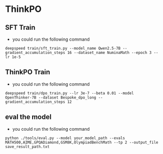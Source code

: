 # ThinkPO

## SFT Train
- you could run the following command
```shell
deepspeed train/sft_train.py --model_name Qwen2.5-7B --gradient_accumulation_steps 16 --dataset_name NuminaMath --epoch 3 --lr 1e-5
```

## ThinkPO Train
- you could run the following command
```shell
deepspeed train/dpo_train.py --lr 3e-7 --beta 0.01 --model OpenThinker-7B --dataset Bespoke_dpo_long --gradient_accumulation_steps 12
```

## eval the model
- you could run the following command
```shell
python ./tools/eval.py --model your_model_path --evals MATH500,AIME,GPQADiamond,GSM8K,OlympiadBenchMath --tp 2 --output_file save_result_path.txt
```